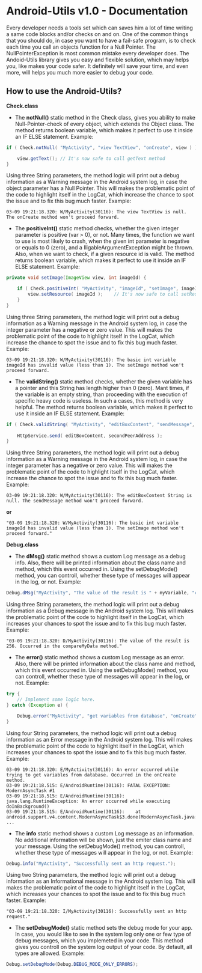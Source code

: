 # Android-Utils v1.0 - Documentation

Every developer needs a tools set which can saves him a lot of time writing a same code blocks and/or checks on and on. One of the common things that you should do, 
in case you want to have a fail-safe program, is to check each time you call an objects function for a Null Pointer. The NullPointerException is most common mistake 
every developer does. The Andoid-Utils library gives you easy and flexible solution, which may helps you, like makes your code safer. It definitely will save your time, 
and even more, will helps you much more easier to debug your code.

How to use the Android-Utils?
--------

**Check.class**

* The **notNull()** static method in the Check class, gives you ability to make  Null-Pointer-check of every object, which extends the Object class. The method returns boolean 
variable, which makes it perfect to use it inside an IF ELSE statement. Example:

```java
if ( Check.notNull( "MyActivity", "view TextView", "onCreate", view ) ) {

	view.getText();	// It's now safe to call getText method
}
```

Using three String parameters, the method logic will print out a debug information as a Warning message in the Android system log, in case the object parameter has 
a Null Pointer. This will makes the problematic point of the code to highlight itself in the LogCat, which increase the chance to spot the issue and to fix this bug much 
faster. Example:

```log
03-09 19:21:18.320: W/MyActivity(30116): The view TextView is null. The onCreate method won't proceed forward.
```

* The **positiveInt()** static method checks, whether the given integer parameter is positive (var > 0), or not. Many times, the function we want to use is most likely to crash, 
when the given int parameter is negative or equals to 0 (zero), and a IligableArgumentException might be thrown. Also, when we want to check, if a given resource id 
is valid. The method returns boolean variable, which makes it perfect to use it inside an IF ELSE statement. Example:

```java
private void setImage(ImageView view, int imageId) {

	if ( Check.positiveInt( "MyActivity", "imageId", "setImage", imageId ) ) {
		view.setResource( imageId );	// It's now safe to call setResource method.
	}
}
```

Using three String parameters, the method logic will print out a debug information as a Warning message in the Android system log, in case the integer parameter has 
a negative or zero value. This will makes the problematic point of the code to highlight itself in the LogCat, which increase the chance to spot the issue and to fix this 
bug much faster. Example:

```log
03-09 19:21:18.320: W/MyActivity(30116): The basic int variable imageId has invalid value (less than 1). The setImage method won't proceed forward.
```

* The **validString()** static method checks, whether the given variable has a pointer and this String has length higher than 0 (zero).
Mant times, if the variable is an empty string, than proceeding with the execution of specific heavy code is useless. In such a cases, 
this method is very helpful. The method returns boolean variable, which makes it perfect to use it inside an IF ELSE statement. Example:

```java
if ( Check.validString( "MyActivity", "editBoxContent", "sendMessage", editBoxContent ) ) {
  
	HttpService.send( editBoxContent, secondPeerAddress );
}
```
Using three String parameters, the method logic will print out a debug information as a Warning message in the Android system log, in case the integer parameter has a negative or zero value. This will makes the problematic point of the code to highlight itself 
in the LogCat, which increase the chance to spot the issue and to fix this bug much faster. Example:

```log
03-09 19:21:18.320: W/MyActivity(30116): The editBoxContent String is null. The sendMessage method won't proceed forward.
```
**or**
```log
"03-09 19:21:18.320: W/MyActivity(30116): The basic int variable imageId has invalid value (less than 1). The setImage method won't proceed forward."
```

**Debug.class**

* The **dMsg()** static method shows a custom Log message as a debug info. Also, there will be printed information about the class name and method, which this event occurred in. Using the setDebugMode() method, you can controll, whether these type of messages will appear in the log, or not. Example:

```java
Debug.dMsg("MyActivity", "The value of the result is " + myVariable, "compareMyData");
```
Using three String parameters, the method logic will print out a debug information as a Debug message in the Android system log. This will makes the problematic point of the code to highlight itself 
in the LogCat, which increases your chances to spot the issue and to fix this bug much faster. Example:
```log
"03-09 19:21:18.320: D/MyActivity(30116): The value of the result is 256. Occurred in the compareMyData method."
```

* The **error()** static method shows a custom Log message as an error. Also, there will be printed information about the class name and method, which this event occurred in. Using the setDebugMode() method, you can controll, whether these type of messages will appear in the log, or not. Example:

```java
try {
	// Implement some logic here.
} catch (Exception e) {

	Debug.error("MyActivity", "get variables from database", "onCreate", e);
}
```
Using four String parameters, the method logic will print out a debug information as an Error message in the Android system log. This will makes the problematic point of the code to highlight itself 
in the LogCat, which increases your chances to spot the issue and to fix this bug much faster. Example:
```log
03-09 19:21:18.320: E/MyActivity(30116): An error occurred while trying to get variables from database. Occurred in the onCreate method.
03-09 19:21:18.515: E/AndroidRuntime(30116): FATAL EXCEPTION: ModernAsyncTask #1
03-09 19:21:18.515: E/AndroidRuntime(30116): java.lang.RuntimeException: An error occurred while executing doInBackground()
03-09 19:21:18.515: E/AndroidRuntime(30116): 	at android.support.v4.content.ModernAsyncTask$3.done(ModernAsyncTask.java:142)
...
```

* The **info** static method shows a custom Log message as an information. No additional information will be shown, just the emiter class name and your message. Using the setDebugMode() method, you can controll, whether these type of messages will appear in the log, or not. Example:

```java
Debug.info("MyActivity", "Successfully sent an http request.");
```
Using two String parameters, the method logic will print out a debug information as an Informational message in the Android system log. This will makes the problematic point of the code to highlight itself 
in the LogCat, which increases your chances to spot the issue and to fix this bug much faster. Example:
```log
"03-09 19:21:18.320: I/MyActivity(30116): Successfully sent an http request."
```

* The **setDebugMode()** static method sets the debug mode for your app. In case, you would like to see in the system log only one or few type of debug messages, which you implemeted in your code. This method gives you controll on the system log output of your code. By default, all types are allowed. Example:

```java
Debug.setDebugMode(Debug.DEBUG_MODE_ONLY_ERRORS);
```

[1]: https://github.com/marulka/android-utils/releases
